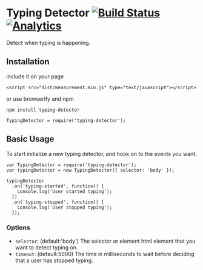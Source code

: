 Typing Detector [![Build Status](https://secure.travis-ci.org/jfelsinger/typing-detector.png?branch=master)](https://travis-ci.org/jfelsinger/typing-detector) [![Analytics](https://ga-beacon.appspot.com/UA-46797352-2/typing-detector/index)](https://github.com/igrigorik/ga-beacon)
===============

Detect when typing is happening.

## Installation

include it on your page
```
<script src="dist/measurement.min.js" type="text/javascript"></script>
```

or use browserify and npm

```
npm install typing-detector
```
```
TypingDetector = require('typing-detector');
```

## Basic Usage

To start initialize a new typing detector, and hook on to the events you want.

```
var TypingDetector = require('typing-detector');
var typingDetector = new TypingDetector({ selector: 'body' });

typingDetector
  .on('typing-started', function() {
    console.log('User started typing');
  })
  .on('typing-stopped', function() {
    console.log('User stopped typing');
  });
```

### Options

* `selector`: (default:'body') The selector or element html element that you want to detect typing on.
* `timeout`: (default:5000) The time in milliseconds to wait before deciding that a user has stopped typing.
